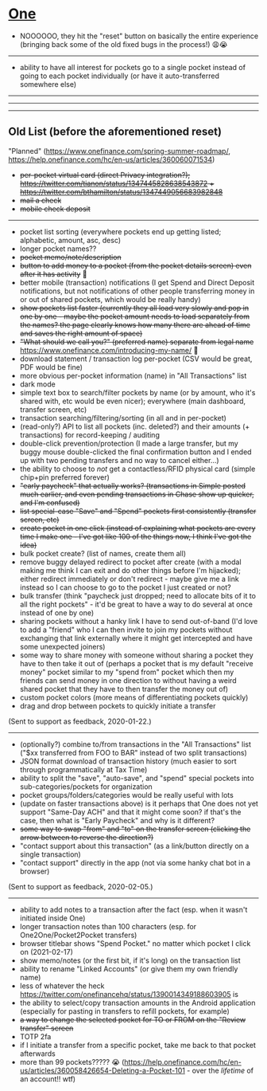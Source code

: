 # [One](https://onefinance.com)

- NOOOOOO, they hit the "reset" button on basically the entire experience (bringing back some of the old fixed bugs in the process!) 😩😭

---

- ability to have all interest for pockets go to a single pocket instead of going to each pocket individually (or have it auto-transferred somewhere else)

---
---
---

## Old List (before the aforementioned reset)

"Planned" (https://www.onefinance.com/spring-summer-roadmap/, https://help.onefinance.com/hc/en-us/articles/360060071534)

- ~~per-pocket virtual card (direct Privacy integration?); https://twitter.com/tianon/status/1347445828638543872 + https://twitter.com/bthamilton/status/1347449056683982848~~
- ~~mail a check~~
- ~~mobile check deposit~~

---

- pocket list sorting (everywhere pockets end up getting listed; alphabetic, amount, asc, desc)
- longer pocket names??
- ~~pocket memo/note/description~~
- ~~button to add money to a pocket (from the pocket details screen) even after it has activity~~ 🎉
- better mobile (transaction) notifications (I get Spend and Direct Deposit notifications, but not notifications of other people transferring money in or out of shared pockets, which would be really handy)
- ~~show pockets list faster (currently they all load very slowly and pop in one by one - maybe the pocket amount needs to load separately from the names? the page clearly knows how many there are ahead of time and saves the right amount of space)~~
- ~~"What should we call you?" (preferred name) separate from legal name~~ https://www.onefinance.com/introducing-my-name/ 🎉
- download statement / transaction log per-pocket (CSV would be great, PDF would be fine)
- more obvious per-pocket information (name) in "All Transactions" list
- dark mode
- simple text box to search/filter pockets by name (or by amount, who it's shared with, etc would be even nicer); everywhere (main dashboard, transfer screen, etc)
- transaction searching/filtering/sorting (in all and in per-pocket)
- (read-only?) API to list all pockets (inc. deleted?) and their amounts (+ transactions) for record-keeping / auditing
- double-click prevention/protection (I made a large transfer, but my buggy mouse double-clicked the final confirmation button and I ended up with two pending transfers and no way to cancel either...)
- the ability to choose to *not* get a contactless/RFID physical card (simple chip+pin preferred forever)
- ~~"early paycheck" that actually works?  (transactions in Simple posted much earlier, and even pending transactions in Chase show up quicker, and I'm confused)~~
- ~~list special-case "Save" and "Spend" pockets first consistently (transfer screen, etc)~~
- ~~create pocket in one click (instead of explaining what pockets are every time I make one - I've got like 100 of the things now, I think I've got the idea)~~
- bulk pocket create? (list of names, create them all)
- remove buggy delayed redirect to pocket after create (with a modal making me think I can exit and do other things before I'm hijacked); either redirect immediately or don't redirect - maybe give me a link instead so I can choose to go to the pocket I just created or not?
- bulk transfer (think "paycheck just dropped; need to allocate bits of it to all the right pockets" - it'd be great to have a way to do several at once instead of one by one)
- sharing pockets without a hanky link I have to send out-of-band (I'd love to add a "friend" who I can then invite to join my pockets without exchanging that link externally where it might get intercepted and have some unexpected joiners)
- some way to share money with someone without sharing a pocket they have to then take it out of (perhaps a pocket that is my default "receive money" pocket similar to my "spend from" pocket which then my friends can send money in one direction to without having a weird shared pocket that they have to then transfer the money out of)
- custom pocket colors (more means of differentiating pockets quickly)
- drag and drop between pockets to quickly initiate a transfer

(Sent to support as feedback, 2020-01-22.)

---

- (optionally?) combine to/from transactions in the "All Transactions" list ("$xx transferred from FOO to BAR" instead of two split transactions)
- JSON format download of transaction history (much easier to sort through programmatically at Tax Time)
- ability to split the "save", "auto-save", and "spend" special pockets into sub-categories/pockets for organization
- pocket groups/folders/categories would be really useful with lots
- (update on faster transactions above) is it perhaps that One does not yet support "Same-Day ACH" and that it might come soon?  if that's the case, then what is "Early Paycheck" and why is it different?
- ~~some way to swap "from" and "to" on the transfer screen (clicking the arrow between to reverse the direction?)~~
- "contact support about this transaction" (as a link/button directly on a single transaction)
- "contact support" directly in the app (not via some hanky chat bot in a browser)

(Sent to support as feedback, 2020-02-05.)

---

- ability to add notes to a transaction after the fact (esp. when it wasn't initiated inside One)
- longer transaction notes than 100 characters (esp. for One2One/Pocket2Pocket transfers)
- browser titlebar shows "Spend Pocket." no matter which pocket I click on (2021-02-17)
- show memo/notes (or the first bit, if it's long) on the transaction list
- ability to rename "Linked Accounts" (or give them my own friendly name)
- less of whatever the heck https://twitter.com/onefinancehq/status/1390014349188603905 is
- the ability to select/copy transaction amounts in the Android application (especially for pasting in transfers to refill pockets, for example)
- ~~a way to change the selected pocket for TO or FROM on the "Review transfer" screen~~
- TOTP 2fa
- if I initiate a transfer from a specific pocket, take me back to that pocket afterwards
- more than 99 pockets????? 😭 (https://help.onefinance.com/hc/en-us/articles/360058426654-Deleting-a-Pocket-101 - over the *lifetime* of an account!! wtf)
